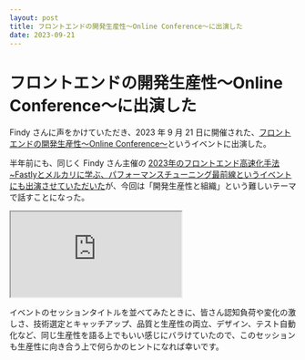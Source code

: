 ```yaml
---
layout: post
title: フロントエンドの開発生産性〜Online Conference〜に出演した
date: 2023-09-21
---
```


# フロントエンドの開発生産性〜Online Conference〜に出演した

Findy さんに声をかけていただき、2023 年 9 月 21 日に開催された、[フロントエンドの開発生産性〜Online Conference〜](https://findy.connpass.com/event/294482/)というイベントに出演した。

半年前にも、同じく Findy さん主催の [2023年のフロントエンド高速化手法~Fastlyとメルカリに学ぶ、パフォーマンスチューニング最前線というイベントにも出演させていただいた](/posts/2023/frontend-performance-fastly-mercari.html)が、今回は「開発生産性と組織」という難しいテーマで話すことになった。

<iframe loading="lazy" class="dropshadow" src="https://1000ch.github.io/slides/productivity-and-organization/"></iframe>

イベントのセッションタイトルを並べてみたときに、皆さん認知負荷や変化の激しさ、技術選定とキャッチアップ、品質と生産性の両立、デザイン、テスト自動化など、同じ生産性を語る上でもいい感じにバラけていたので、このセッションも生産性に向き合う上で何らかのヒントになれば幸いです。
